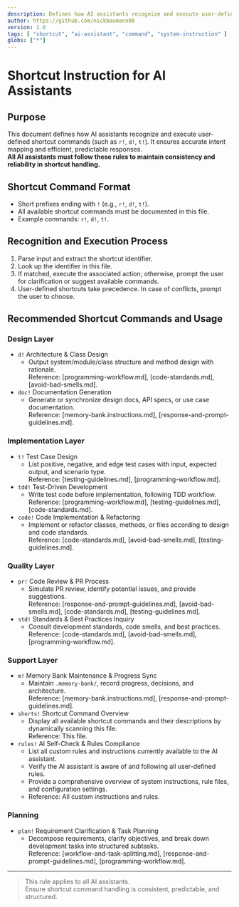 ```yaml
---
description: Defines how AI assistants recognize and execute user-defined shortcut commands (e.g., r!, d!, t!), ensuring consistent, predictable, and structured shortcut handling.
author: https://github.com/nickbaumann98
version: 1.0
tags: [ "shortcut", "ai-assistant", "command", "system-instruction" ]
globs: ["*"]
---
```


# Shortcut Instruction for AI Assistants

## Purpose

This document defines how AI assistants recognize and execute user-defined shortcut commands (such as `r!`, `d!`, `t!`). It ensures accurate intent mapping and efficient, predictable responses.  
**All AI assistants must follow these rules to maintain consistency and reliability in shortcut handling.**

## Shortcut Command Format

- Short prefixes ending with `!` (e.g., `r!`, `d!`, `t!`).
- All available shortcut commands must be documented in this file.
- Example commands: `r!`, `d!`, `t!`.

## Recognition and Execution Process

1. Parse input and extract the shortcut identifier.
2. Look up the identifier in this file.
3. If matched, execute the associated action; otherwise, prompt the user for clarification or suggest available commands.
4. User-defined shortcuts take precedence. In case of conflicts, prompt the user to choose.

## Recommended Shortcut Commands and Usage

### Design Layer

- `d!` Architecture & Class Design  
  - Output system/module/class structure and method design with rationale.  
    Reference: [programming-workflow.md], [code-standards.md], [avoid-bad-smells.md].
- `doc!` Documentation Generation  
  - Generate or synchronize design docs, API specs, or use case documentation.  
    Reference: [memory-bank.instructions.md], [response-and-prompt-guidelines.md].

### Implementation Layer

- `t!` Test Case Design  
  - List positive, negative, and edge test cases with input, expected output, and scenario type.  
    Reference: [testing-guidelines.md], [programming-workflow.md].
- `tdd!` Test-Driven Development  
  - Write test code before implementation, following TDD workflow.  
    Reference: [programming-workflow.md], [testing-guidelines.md], [code-standards.md].
- `code!` Code Implementation & Refactoring  
  - Implement or refactor classes, methods, or files according to design and code standards.  
    Reference: [code-standards.md], [avoid-bad-smells.md], [testing-guidelines.md].

### Quality Layer

- `pr!` Code Review & PR Process  
  - Simulate PR review, identify potential issues, and provide suggestions.  
    Reference: [response-and-prompt-guidelines.md], [avoid-bad-smells.md], [code-standards.md], [testing-guidelines.md].
- `std!` Standards & Best Practices Inquiry  
  - Consult development standards, code smells, and best practices.  
    Reference: [code-standards.md], [avoid-bad-smells.md], [programming-workflow.md].

### Support Layer

- `m!` Memory Bank Maintenance & Progress Sync  
  - Maintain `.memory-bank/`, record progress, decisions, and architecture.  
    Reference: [memory-bank.instructions.md], [response-and-prompt-guidelines.md].
- `shorts!` Shortcut Command Overview  
  - Display all available shortcut commands and their descriptions by dynamically scanning this file.  
    Reference: This file.
- `rules!` AI Self-Check & Rules Compliance  
  - List all custom rules and instructions currently available to the AI assistant.
  - Verify the AI assistant is aware of and following all user-defined rules.
  - Provide a comprehensive overview of system instructions, rule files, and configuration settings.
  - Reference: All custom instructions and rules.

### Planning

- `plan!` Requirement Clarification & Task Planning  
  - Decompose requirements, clarify objectives, and break down development tasks into structured subtasks.  
    Reference: [workflow-and-task-splitting.md], [response-and-prompt-guidelines.md], [programming-workflow.md].

---

> This rule applies to all AI assistants.  
> Ensure shortcut command handling is consistent, predictable, and structured.
